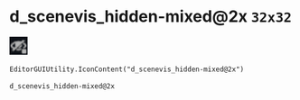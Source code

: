 # d_scenevis_hidden-mixed@2x `32x32`
<img src="/img/d_scenevis_hidden-mixed.png" width=32 height=32>

``` CSharp
EditorGUIUtility.IconContent("d_scenevis_hidden-mixed@2x")
```
```
d_scenevis_hidden-mixed@2x
```
